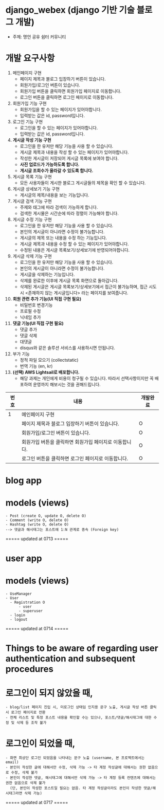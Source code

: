 # django_webex (django 기반 기술 블로그 개발)
  - 주제: 명언 공유 쉼터 커뮤니티

# 개발 요구사항
  1. 메인페이지 구현
      - 페이지 제목과 블로그 입장하기 버튼이 있습니다.
      - 회원가입/로그인 버튼이 있습니다.
      - 회원가입 버튼을 클릭하면 회원가입 페이지로 이동합니다.
      - 로그인 버튼을 클릭하면 로그인 페이지로 이동합니다.
  2. 회원가입 기능 구현
      - 회원가입을 할 수 있는 페이지가 있어야합니다.
      - 입력받는 값은 id, password입니다.
  3. 로그인 기능 구현
      - 로그인을 할 수 있는 페이지가 있어야합니다.
      - 입력받는 값은 id, password입니다.
  4. **게시글 작성 기능 구현**
      - 로그인을 한 유저만 해당 기능을 사용 할 수 있습니다.
      - 게시글 제목과 내용을 작성 할 수 있는 페이지가 있어야합니다.
      - 작성한 게시글이 저장되어 게시글 목록에 보여야 합니다.
      - **사진 업로드가 가능하도록 합니다.**
      - **게시글 조회수가 올라갈 수 있도록 합니다.**
  5. 게시글 목록 기능 구현
      - 모든 사용자들이 게시한 블로그 게시글들의 제목을 확인 할 수 있습니다.
  6. 게시글 상세보기 기능 구현
      - 게시글의 제목/내용을 보는 기능입니다.
  7. 게시글 검색 기능 구현
      - 주제와 태그에 따라 검색이 가능하게 합니다.
      - 검색한 게시물은 시간순에 따라 정렬이 가능해야 합니다.
  8. 게시글 수정 기능 구현
      - 로그인을 한 유저만 해당 기능을 사용 할 수 있습니다.
      - 본인의 게시글이 아니라면 수정이 불가능합니다.
      - 게시글의 제목 또는 내용을 수정 하는 기능입니다.
      - 게시글 제목과 내용을 수정 할 수 있는 페이지가 있어야합니다.
      - 수정된 내용은 게시글 목록보기/상세보기에 반영되어야합니다.
  9. 게시글 삭제 기능 구현
      - 로그인을 한 유저만 해당 기능을 사용 할 수 있습니다.
      - 본인의 게시글이 아니라면 수정이 불가능합니다.
      - 게시글을 삭제하는 기능입니다.
      - 삭제를 완료한 이후에 게시글 목록 화면으로 돌아갑니다.
      - 삭제된 게시글은 게시글 목록보기/상세보기에서 접근이 불가능하며,
      접근 시도 시 <존재하지 않는 게시글입니다> 라는 페이지를 보여줍니다.
  10. **회원 관련 추가 기능(UI 직접 구현 필요)**
      - 비밀번호 변경기능
      - 프로필 수정
      - 닉네임 추가
  11. **댓글 기능(UI 직접 구현 필요)**
      - 댓글 추가
      - 댓글 삭제
      - 대댓글
      - disqus와 같은 솔루션 서비스를 사용하시면 안됩니다.
  12. 부가 기능
      - 정적 파일 모으기 (collectstatic)
      - 번역 기능 (en, kr)
  13. **(선택) AWS Lightsail로 배포합니다.**
      - 해당 과제는 개인에게 비용이 청구될 수 있습니다. 따라서 선택사항이지만 꼭 배포하여 운영까지 해보시는 것을 권해드립니다.


|번호|내용|개발완료|
|-----|--------------------------------------------------|-----|
|1|메인페이지 구현||
| |페이지 제목과 블로그 입장하기 버튼이 있습니다. |O|
| |회원가입/로그인 버튼이 있습니다. |O|
| |회원가입 버튼을 클릭하면 회원가입 페이지로 이동합니다.|O|
| |로그인 버튼을 클릭하면 로그인 페이지로 이동합니다.|O|


#
# blog app
  # models (views)
    - Post (create O, update O, delete O)
    - Comment (write O, delete O)
    - Hashtag (write O, delete O)
    --> 댓글과 해시태그는 포스트에 1:N 관계로 종속 (Foreign key)
  
===== updated at 0713 =====

# user app
  # models (views)
    - UseManager
    - User 
      - Registration O
          - user
          - superuser
      - login 
      - logout 

===== updated at 0714 =====

# Things to be aware of regarding user authentication and subsequent procedures
  # 로그인이 되지 않았을 때,
    - blog/list 페이지 진입 시, 미로그인 상태임 인지용 문구 노출, 게시글 작성 버튼 클릭 시 로그인 페이지로 전환
    - 전체 리스트 및 특정 포스트 내용을 확인할 수는 있으나, 포스트/댓글/해시태그에 대한 수정 및 삭제 등 조작 불가

  # 로그인이 되었을 때,
    - 화면 최상단 로그인 되었음을 나타내는 문구 노출 (username, 본 프로젝트에서는 email)
    - 본인이 작성한 글에 대해서만 수정, 삭제 가능 -> 타 계정 작성글에 대해서는 권한 없음으로 수정, 삭제 불가
    - 본인이 작성한 댓글, 해시태그에 대해서만 삭제 가능 -> 타 계정 등록 컨텐츠에 대해서는 권한 없음으로 삭제 불가
      (단, 본인이 작성한 포스트일 필요는 없음. 타 계정 작성글이라도 본인이 작성한 댓글/해시태그라면 삭제 가능)

===== updated at 0717 =====
